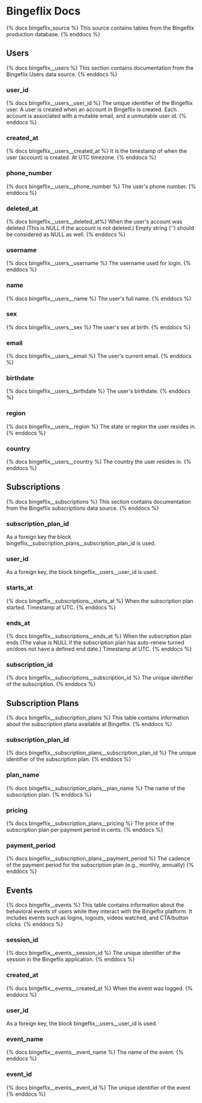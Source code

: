 # Bingeflix Docs
{% docs bingeflix_source %}
This source contains tables from the Bingeflix production database.
{% enddocs %}


## Users
{% docs bingeflix__users %}
This section contains documentation from the Bingeflix Users data source.
{% enddocs %}

### user_id
{% docs bingeflix__users__user_id %}
The unique identifier of the Bingeflix user. A user is created when an account in Bingeflix is created.
Each account is associated with a mutable email, and a unmutable user id.
{% enddocs %}

### created_at
{% docs bingeflix__users__created_at %}
It is the timestamp of when the user (account) is created.
At UTC timezone.
{% enddocs %}

### phone_number
{% docs bingeflix__users__phone_number %}
The user's phone number.
{% enddocs %}

### deleted_at
{% docs bingeflix__users__deleted_at%}
When the user's account was deleted (This is NULL if the account is not deleted.)
Empty string ('') should be considered as NULL as well.
{% enddocs %}

### username
{% docs bingeflix__users__username %}
The username used for login.
{% enddocs %}

### name
{% docs bingeflix__users__name %}
The user's full name.
{% enddocs %}

### sex
{% docs bingeflix__users__sex %}
The user's sex at birth.
{% enddocs %}

### email
{% docs bingeflix__users__email %}
The user's current email.
{% enddocs %}

### birthdate
{% docs bingeflix__users__birthdate %}
The user's birthdate.
{% enddocs %}

### region
{% docs bingeflix__users__region %}
The state or region the user resides in.
{% enddocs %}

### country
{% docs bingeflix__users__country %}
The country the user resides in.
{% enddocs %}



## Subscriptions
{% docs bingeflix__subscriptions %}
This section contains documentation from the Bingeflix subscriptions data source.
{% enddocs %}

### subscription_plan_id
As a foreign key the block bingeflix__subscription_plans__subscription_plan_id is used.

### user_id
As a foreign key, the block bingeflix__users__user_id is used.

### starts_at
{% docs bingeflix__subscriptions__starts_at %}
When the subscription plan started.
Timestamp at UTC.
{% enddocs %}

### ends_at
{% docs bingeflix__subscriptions__ends_at %}
When the subscription plan ends
(The value is NULL if the subscription plan has auto-renew turned on/does not have a defined end date.)
Timestamp at UTC.
{% enddocs %}

### subscription_id
{% docs bingeflix__subscriptions__subscription_id %}
The unique identifier of the subscription.
{% enddocs %}



## Subscription Plans
{% docs bingeflix__subscription_plans %}
This table contains information about the subscription plans available at Bingeflix.
{% enddocs %}

### subscription_plan_id
{% docs bingeflix__subscription_plans__subscription_plan_id %}
The unique identifier of the subscription plan.
{% enddocs %}

### plan_name
{% docs bingeflix__subscription_plans__plan_name %}
The name of the subscription plan.
{% enddocs %}

### pricing
{% docs bingeflix__subscription_plans__pricing %}
The price of the subscription plan per payment period in cents.
{% enddocs %}

### payment_period
{% docs bingeflix__subscription_plans__payment_period %}
The cadence of the payment period for the subscription plan (e.g., monthly, annually)
{% enddocs %}



## Events
{% docs bingeflix__events %}
This table contains information about the behavioral events of users while they interact with the Bingeflix platform.
It includes events such as logins, logouts, videos watched, and CTA/button clicks.
{% enddocs %}

### session_id
{% docs bingeflix__events__session_id %}
The unique identifier of the session in the Bingeflix application.
{% enddocs %}

### created_at
{% docs bingeflix__events__created_at %}
When the event was logged.
{% enddocs %}

### user_id
As a foreign key, the block bingeflix__users__user_id is used.

### event_name
{% docs bingeflix__events__event_name %}
The name of the event.
{% enddocs %}

### event_id
{% docs bingeflix__events__event_id %}
The unique identifier of the event
{% enddocs %}